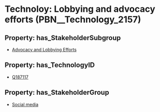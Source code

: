 # Technoloy: __Lobbying and advocacy efforts__ (PBN__Technology_2157)

## Property: has_StakeholderSubgroup

* [Advocacy and Lobbying Efforts](PBN__TechSubgroup_43)

## Property: has_TechnologyID

* [Q187117](Q187117)

## Property: has_StakeholderGroup

* [Social media](PBN__TechGroup_1)

